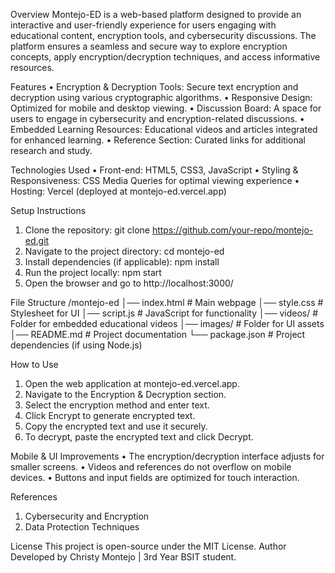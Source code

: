 Overview
  Montejo-ED is a web-based platform designed to provide an interactive and user-friendly experience for users engaging with educational content, encryption tools, and cybersecurity discussions. The platform ensures a seamless and secure way to explore encryption concepts, apply encryption/decryption techniques, and access informative resources.

Features
•	Encryption & Decryption Tools: Secure text encryption and decryption using various cryptographic algorithms.
•	Responsive Design: Optimized for mobile and desktop viewing.
•	Discussion Board: A space for users to engage in cybersecurity and encryption-related discussions.
•	Embedded Learning Resources: Educational videos and articles integrated for enhanced learning.
•	Reference Section: Curated links for additional research and study.

Technologies Used
•	Front-end: HTML5, CSS3, JavaScript
•	Styling & Responsiveness: CSS Media Queries for optimal viewing experience
•	Hosting: Vercel (deployed at montejo-ed.vercel.app)

Setup Instructions
1.	Clone the repository:
     git clone https://github.com/your-repo/montejo-ed.git
2.	Navigate to the project directory:
     cd montejo-ed
3.	Install dependencies (if applicable):
     npm install
4.	Run the project locally:
     npm start
5.	Open the browser and go to http://localhost:3000/

File Structure
/montejo-ed
│── index.html        # Main webpage
│── style.css         # Stylesheet for UI
│── script.js         # JavaScript for functionality
│── videos/           # Folder for embedded educational videos
│── images/           # Folder for UI assets
│── README.md         # Project documentation
└── package.json      # Project dependencies (if using Node.js)

How to Use
1.	Open the web application at montejo-ed.vercel.app.
2.	Navigate to the Encryption & Decryption section.
3.	Select the encryption method and enter text.
4.	Click Encrypt to generate encrypted text.
5.	Copy the encrypted text and use it securely.
6.	To decrypt, paste the encrypted text and click Decrypt.

Mobile & UI Improvements
•	The encryption/decryption interface adjusts for smaller screens.
•	Videos and references do not overflow on mobile devices.
•	Buttons and input fields are optimized for touch interaction.

References
1.	Cybersecurity and Encryption
2.	Data Protection Techniques


License
This project is open-source under the MIT License.
Author
Developed by Christy Montejo | 3rd Year BSIT student.

